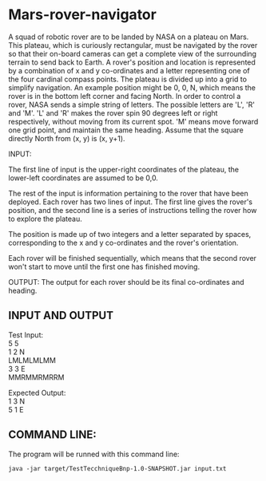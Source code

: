 ﻿# Mars-rover-navigator

A squad of robotic rover are to be landed by NASA on a plateau on Mars.
This plateau, which is curiously rectangular, must be navigated by the
rover so that their on-board cameras can get a complete view of the
surrounding terrain to send back to Earth.
A rover's position and location is represented by a combination of x and y
co-ordinates and a letter representing one of the four cardinal compass
points. The plateau is divided up into a grid to simplify navigation. An
example position might be 0, 0, N, which means the rover is in the bottom
left corner and facing North.
In order to control a rover, NASA sends a simple string of letters. The
possible letters are 'L', 'R' and 'M'. 'L' and 'R' makes the rover spin 90
degrees left or right respectively, without moving from its current spot.
'M' means move forward one grid point, and maintain the same heading.
Assume that the square directly North from (x, y) is (x, y+1).

INPUT:

The first line of input is the upper-right coordinates of the plateau, the
lower-left coordinates are assumed to be 0,0.

The rest of the input is information pertaining to the rover that have
been deployed. Each rover has two lines of input. The first line gives the
rover's position, and the second line is a series of instructions telling
the rover how to explore the plateau.

The position is made up of two integers and a letter separated by spaces,
corresponding to the x and y co-ordinates and the rover's orientation.

Each rover will be finished sequentially, which means that the second rover
won't start to move until the first one has finished moving.

OUTPUT:
The output for each rover should be its final co-ordinates and heading.

## INPUT AND OUTPUT  
Test Input:  
5 5  
1 2 N  
LMLMLMLMM  
3 3 E  
MMRMMRMRRM  

Expected Output:  
1 3 N  
5 1 E
## COMMAND LINE:
The program will be runned with this command line:

 	java -jar target/TestTecchniqueBnp-1.0-SNAPSHOT.jar input.txt


